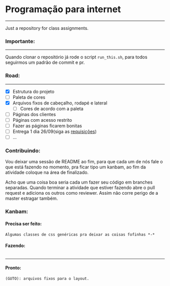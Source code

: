 # Programação para internet
---
Just a repository for class assignments.

### Importante:
---
Quando clonar o repositório já rode o script ```run_this.sh```, para todos seguirmos um padrão de commit e pr.


### Road:
---

- [X] Estrutura do projeto
- [ ] Paleta de cores
- [X] Arquivos fixos de cabeçalho, rodapé e lateral
    - [ ] Cores de acordo com a paleta
- [ ] Páginas dos clientes
- [ ] Páginas com acesso restrito
- [ ] Fazer as páginas ficarem bonitas
- [ ] Entrega 1 dia 26/09(siga as [requisições](https://github.com/jabolina/ppi/blob/master/documentation/assignment.pdf))
- [ ] ...

### Contribuindo:

Vou deixar uma sessão de README ao fim, para que cada um de nós fale o que está
fazendo no momento, pra ficar tipo um kanbam, ao fim da atividade coloque
na área de finalizado.

Acho que uma coisa boa seria cada um fazer seu código em branches separadas. Quando terminar 
a atividade que estiver fazendo abre o pull request e adiciona os outros como reviewer.
Assim não corre perigo de a master estragar também.

### Kanbam:

#### Precisa ser feito:

```
Algumas classes de css genéricas pra deixar as coisas fofinhas *-*

```

#### Fazendo:

```

```

---

#### Pronto:

```
(GUTO): arquivos fixos para o layout.

```
